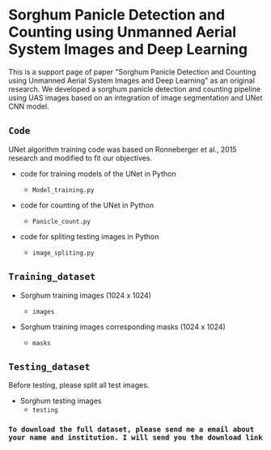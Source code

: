 # Sorghum Panicle Detection and Counting using Unmanned Aerial System Images and Deep Learning

This is a support page of paper "Sorghum Panicle Detection and Counting using Unmanned Aerial System Images and Deep Learning" as an original research. We developed a sorghum panicle detection and counting pipeline using UAS images based on an integration of image segmentation and UNet CNN model.

## `Code`
UNet algorithm training code was based on Ronneberger et al., 2015 research and modified to fit our objectives.

- code for training models of the UNet in Python
  - `Model_training.py`
  
- code for counting of the UNet in Python
  - `Panicle_count.py`
  
- code for spliting testing images in Python
  - `image_spliting.py`
  
## `Training_dataset`
- Sorghum training images (1024 x 1024)
  - `images`
  
- Sorghum training images corresponding masks (1024 x 1024)
  - `masks`
  
## `Testing_dataset`
Before testing, please split all test images.

- Sorghum testing images
  - `testing`
  
### `To download the full dataset, please send me a email about your name and institution. I will send you the download link`
